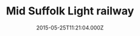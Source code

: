---
date: 2015-05-25T11:21:04.000Z
title: Mid Suffolk Light railway
latitude: 52.25049764082713
longitude: 1.1169819259542704
url: http://www.mslr.org.uk
category: checkin
---